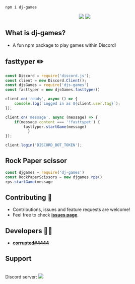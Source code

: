 
```
npm i dj-games
```
<p align="center">
<img src="https://img.shields.io/badge/Documentation-No-amiajokegreen.svg?style=flat-square" /></a>
 <a href="https://www.npmjs.com/package/dj-games"><img src="https://nodei.co/npm/dj-games.png?downloadRank=true&downloads=true&downloadRank=true&stars=true" /></a>
</p>

## What is dj-games?
- A fun npm package to play games within Discord!
## fasttyper ✏️
```js
const Discord = require('discord.js');
const client = new Discord.Client();
const djsGames = require('djs-games')
const fasttyper = new djsGames.fasttyper()

client.on('ready', async () => {
	console.log(`Logged in as ${client.user.tag}`);
});

client.on('message', async (message) => {
	if(message.content === '!fasttypet') {
		fasttyper.startGame(message)
          }
});

client.login('DISCORD_BOT_TOKEN');
```

## Rock Paper scissor
```js
const djgames = require('dj-games')
const RockPaperScissors = new djgames.rps()
rps.startGame(message
```
## Contributing 🤝
- Contributions, issues and feature requests are welcome!
- Feel free to check **[issues page](https://github.com/corropted/dj-games/issues)**.

## Developers 👨‍💻
- **[corrupted#4444](https://github.com/corropted)**
## Support
<br>
Discord server:
<a href="https://discord.gg/w6TuebW9Ys/"><img src="http://agencyesports.com/assets/img/join-discord.png"/></a>




